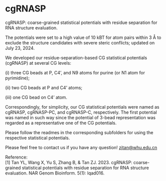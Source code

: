 # cgRNASP
cgRNASP: coarse-grained statistical potentials with residue separation for RNA structure evaluation.

The potentials were set to a high value of 10 kBT for atom pairs within 3 Å to exclude the structure candidates with severe steric conflicts; updated on July 23, 2024.

We developed our residue-separation-based CG statistical potentials (cgRNASP) at several CG levels: 

(i) three CG beads at P, C4’, and N9 atoms for purine (or N1 atom for pyrimidine); 

(ii) two CG beads at P and C4’ atoms;

(iii) one CG bead on C4’ atom. 

Correspondingly, for simplicity, our CG statistical potentials were named as cgRNASP, cgRNASP-PC, and cgRNASP-C, respectively. The first potential was named in such way since the potential of 3-bead representation was regarded as a representative one of the CG potentials.

Please follow the readmes in the corresponding subfolders for using the respective statistical potentials.

Please feel free to contact us if you have any question!
zjtan@whu.edu.cn

Reference:                                      
[1] Tan YL, Wang X, Yu S, Zhang B, & Tan ZJ. 2023. cgRNASP: coarse-grained statistical potentials with residue separation for RNA structure evaluation. NAR Genom Bioinform. 5(1): lqad016.
